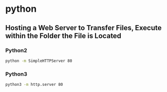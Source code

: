 # python

## Hosting a Web Server to Transfer Files, Execute within the Folder the File is Located

### Python2

```bash
python -m SimpleHTTPServer 80
```

### Python3

```bash
python3 -m http.server 80
```

